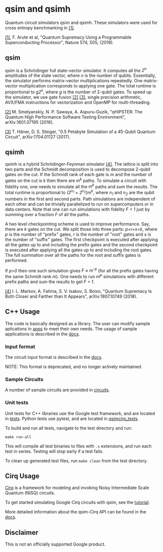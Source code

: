# qsim and qsimh

Quantum circuit simulators qsim and qsimh. These simulators were used for cross
entropy benchmarking in
[[1]](https://www.nature.com/articles/s41586-019-1666-5).

[[1]](https://www.nature.com/articles/s41586-019-1666-5), F. Arute et al,
"Quantum Supremacy Using a Programmable Superconducting Processor",
Nature 574, 505, (2019).

## qsim

qsim is a Schrödinger full state-vector simulator. It computes all the *2<sup>n</sup>*
amplitudes of the state vector, where *n* is the number of qubits.
Essentially, the simulator performs matrix-vector multiplications repeatedly.
One matrix-vector multiplication corresponds to applying one gate.
The total runtime is proportional to *g2<sup>n</sup>*, where *g* is the number of
2-qubit gates. To speed up the simulator, we use gate fusion
[[2]](https://arxiv.org/abs/1601.07195) [[3]](https://arxiv.org/abs/1704.01127),
single precision arithmetic, AVX/FMA instructions for vectorization and OpenMP
for multi-threading.

[[2]](https://arxiv.org/abs/1601.07195) M. Smelyanskiy, N. P. Sawaya,
A. Aspuru-Guzik, "qHiPSTER: The Quantum High Performance Software Testing
Environment", arXiv:1601.07195 (2016).

[[3]](https://arxiv.org/abs/1704.01127) T. Häner, D. S. Steiger,
"0.5 Petabyte Simulation of a 45-Qubit Quantum Circuit", arXiv:1704.01127
(2017).

## qsimh

qsimh is a hybrid Schrödinger-Feynman simulator
[[4]](https://arxiv.org/abs/1807.10749). The lattice is split into two parts
and the Schmidt decomposition is used to decompose 2-qubit gates on the
cut. If the Schmidt rank of each gate is *m* and the number of gates on
the cut is *k* then there are *m<sup>k</sup>* paths. To simulate a circuit with
fidelity one, one needs to simulate all the *m<sup>k</sup>* paths and sum the results.
  The total runtime is proportional to *(2<sup>n<sub>1</sub></sup> + 2<sup>n<sub>2</sub></sup>)m<sup>k</sup>*, where *n<sub>1</sub>*
and *n<sub>2</sub>* are the qubit numbers in the first and second parts. Path
simulations are independent of each other and can be trivially parallelized
to run on supercomputers or in data centers. Note that one can run simulations
with fidelity *F < 1* just by summing over a fraction *F* of all the paths.

A two level checkpointing scheme is used to improve performance. Say, there
are *k* gates on the cut. We split those into three parts: *p+r+s=k*, where
*p* is the number of "prefix" gates, *r* is the number of "root" gates and
*s* is the number of "suffix" gates. The first checkpoint is executed after
applying all the gates up to and including the prefix gates and the second
checkpoint is executed after applying all the gates up to and including the
root gates. The full summation over all the paths for the root and suffix gates
is performed.

If *p>0* then one such simulation gives *F &#8776; m<sup>-p</sup>* (for all the
prefix gates having the same Schmidt rank *m*). One needs to run *m<sup>p</sup>*
simulations with different prefix paths and sum the results to get *F = 1*.

[[4]](https://arxiv.org/abs/1807.10749) I. L. Markov, A. Fatima, S. V. Isakov,
S. Boixo, "Quantum Supremacy Is Both Closer and Farther than It Appears",
arXiv:1807.10749 (2018).

## C++ Usage

The code is basically designed as a library. The user can modify sample
aplications in [apps](https://github.com/quantumlib/qsim/tree/master/apps)
to meet their own needs. The usage of sample applications is described in the
[docs](https://github.com/quantumlib/qsim/blob/master/docs/usage.md).

### Input format

The circuit input format is described in the
[docs](https://github.com/quantumlib/qsim/blob/master/docs/input_format.md).

NOTE: This format is deprecated, and no longer actively maintained.

### Sample Circuits

A number of sample circuits are provided in
[circuits](https://github.com/quantumlib/qsim/tree/master/circuits).

### Unit tests

Unit tests for C++ libraries use the Google test framework, and are
located in [tests](https://github.com/quantumlib/qsim/tree/master/tests).
Python tests use pytest, and are located in
[qsimcirq_tests](https://github.com/quantumlib/qsim/tree/master/qsimcirq_tests).

To build and run all tests, navigate to the test directory and run:
```
make run-all
```
This will compile all test binaries to files with `.x` extensions, and run each
test in series. Testing will stop early if a test fails.

To clean up generated test files, run `make clean` from the test directory.

## Cirq Usage

[Cirq](https://github.com/quantumlib/cirq) is a framework for modeling and
invoking Noisy Intermediate Scale Quantum (NISQ) circuits.

To get started simulating Google Cirq circuits with qsim, see the
[tutorial](https://github.com/quantumlib/qsim/blob/master/docs/tutorials/qsimcirq.ipynb).

More detailed information about the qsim-Cirq API can be found in the
[docs](https://github.com/quantumlib/qsim/blob/master/docs/cirq_interface.md).

## Disclaimer

This is not an officially supported Google product.

